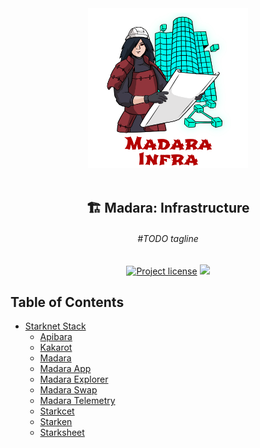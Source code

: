 <div align="center">
  <img src="images/readme-header.png" height="256">
</div>
<br />

<div align="center">

<h2>🏗 Madara: Infrastructure</h2>
<h6>#TODO tagline</h6>

[![Project license](https://img.shields.io/github/license/keep-starknet-strange/madara.svg?style=flat-square)](LICENSE)
<a href="https://">
<img src="https://img.shields.io/badge/Official%20Repository-Madara-red"/>
</a>

</div>

## Table of Contents

- [Starknet Stack](/starknet-stack)
    - [Apibara](/starknet-stack#apibara)
    - [Kakarot](/starknet-stack#kakarot)
    - [Madara](/starknet-stack#madara)
    - [Madara App](/starknet-stack#madara-app)
    - [Madara Explorer](/starknet-stack#madara-explorer)
    - [Madara Swap](/starknet-stack#madara-swap)
    - [Madara Telemetry](/starknet-stack#telemetry)
    - [Starkcet](/starknet-stack#starkcet)
    - [Starken](/starknet-stack#starken)
    - [Starksheet](/starknet-stack#starksheet)
